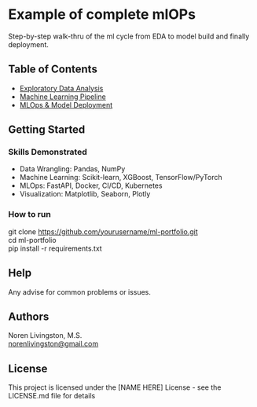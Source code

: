 # Example of complete mlOPs

Step-by-step walk-thru of the ml cycle from EDA to model build and finally deployment.

## Table of Contents

- [Exploratory Data Analysis](projects/01_eda)
- [Machine Learning Pipeline](projects/02_ml-pipeline)
- [MLOps & Model Deployment](projects/03_mlops)

## Getting Started

### Skills Demonstrated

* Data Wrangling: Pandas, NumPy
* Machine Learning: Scikit-learn, XGBoost, TensorFlow/PyTorch
* MLOps: FastAPI, Docker, CI/CD, Kubernetes
* Visualization: Matplotlib, Seaborn, Plotly

### How to run

git clone https://github.com/yourusername/ml-portfolio.git \
cd ml-portfolio\
pip install -r requirements.txt


## Help

Any advise for common problems or issues.


## Authors

Noren Livingston, M.S.\
norenlivingston@gmail.com

## License

This project is licensed under the [NAME HERE] License - see the LICENSE.md file for details


